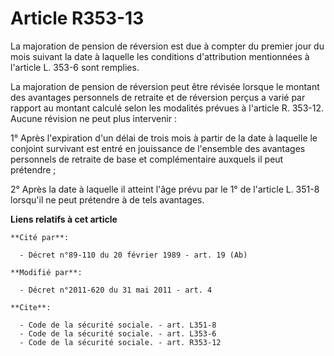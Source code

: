 # Article R353-13

La majoration de pension de réversion est due à compter du premier jour du mois suivant la date à laquelle les conditions
d'attribution mentionnées à l'article L. 353-6 sont remplies. 

La majoration de pension de réversion peut être révisée lorsque le montant des avantages personnels de retraite et de
réversion perçus a varié par rapport au montant calculé selon les modalités prévues à l'article R. 353-12. Aucune révision ne
peut plus intervenir : 

1° Après l'expiration d'un délai de trois mois à partir de la date à laquelle le conjoint survivant est entré en jouissance
de l'ensemble des avantages personnels de retraite de base et complémentaire auxquels il peut prétendre ; 

2° Après la date à laquelle il atteint l'âge prévu par le 1° de l'article L. 351-8 lorsqu'il ne peut prétendre à de tels
avantages.

**Liens relatifs à cet article**

	**Cité par**:

	  - Décret n°89-110 du 20 février 1989 - art. 19 (Ab)

	**Modifié par**:

	  - Décret n°2011-620 du 31 mai 2011 - art. 4

	**Cite**:

	  - Code de la sécurité sociale. - art. L351-8
	  - Code de la sécurité sociale. - art. L353-6
	  - Code de la sécurité sociale. - art. R353-12
